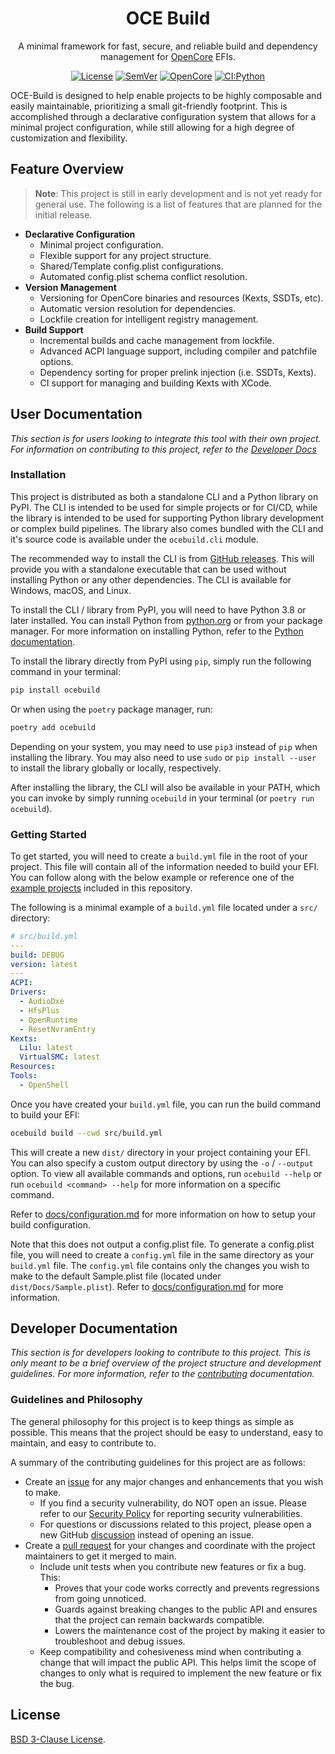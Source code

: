 <h1 align="center">OCE Build</h1>
<p align="center">
  <!-- <img
    src=""
    alt=""
    class="center"
    width=500px
  ><br> -->
  A minimal framework for fast, secure, and reliable build and dependency management for <a href="https://github.com/acidanthera/OpenCorePkg">OpenCore</a> EFIs.
</p>

<div align="center">

  <!-- TODO: Add PyPI badges for supported Python versions, etc -->
  <a href="/LICENSE">![License](https://img.shields.io/badge/⚖_License-BSD_3_Clause-lightblue?labelColor=3f4551)</a>
  <a href="/CHANGELOG.md">![SemVer](https://img.shields.io/badge/dynamic/yaml?label=SemVer&logo=SemVer&labelColor=3f4551&color=f48042&prefix=v&query=$.version&url=https://raw.githubusercontent.com/Qonfused/OCE-Build/main/ci/registry/project.json)</a>
  <a href="https://github.com/acidanthera/OpenCorePkg/releases">![OpenCore](https://img.shields.io/badge/dynamic/yaml?label=OpenCore&logo=Osano&logoColor=0298e1&labelColor=3f4451&prefix=v&query=$.version&url=https://raw.githubusercontent.com/Qonfused/OCE-Build/main/ci/registry/schema.json)</a>
  <a href="https://github.com/Qonfused/OCE-Build/actions/workflows/ci:python.yml">![CI:Python](https://github.com/Qonfused/OCE-Build/actions/workflows/ci:python.yml/badge.svg?branch=main)</a>

</div>

OCE-Build is designed to help enable projects to be highly composable and easily
maintainable, prioritizing a small git-friendly footprint. This is accomplished
through a declarative configuration system that allows for a minimal project
configuration, while still allowing for a high degree of customization and
flexibility.

## Feature Overview

> **Note**: This project is still in early development and is not yet ready for general use.
The following is a list of features that are planned for the initial release.

- **Declarative Configuration**
  - Minimal project configuration.
  - Flexible support for any project structure.
  - Shared/Template config.plist configurations.
  - Automated config.plist schema conflict resolution.
- **Version Management**
  - Versioning for OpenCore binaries and resources (Kexts, SSDTs, etc).
  - Automatic version resolution for dependencies.
  - Lockfile creation for intelligent registry management.
- **Build Support**
  - Incremental builds and cache management from lockfile.
  - Advanced ACPI language support, including compiler and patchfile options.
  - Dependency sorting for proper prelink injection (i.e. SSDTs, Kexts).
  - CI support for managing and building Kexts with XCode.

## User Documentation

*This section is for users looking to integrate this tool with their own project.
For information on contributing to this project, refer to the
[Developer Docs](#developer-documentation)*

### Installation

This project is distributed as both a standalone CLI and a Python library on
PyPI. The CLI is intended to be used for simple projects or for CI/CD, while the
library is intended to be used for supporting Python library development or
complex build pipelines. The library also comes bundled with the CLI and it's
source code is available under the `ocebuild.cli` module.

The recommended way to install the CLI is from [GitHub releases](https://github.com/Qonfused/OCE-Build/releases). This will provide you with a standalone executable that can be used without installing Python or any other dependencies. The CLI is available for Windows, macOS, and Linux.

To install the CLI / library from PyPI, you will need to have Python 3.8 or
later installed. You can install Python from [python.org](https://www.python.org/downloads/)
or from your package manager. For more information on installing Python, refer
to the [Python documentation](https://docs.python.org/3/using/index.html).

To install the library directly from PyPI using `pip`, simply run the following
command in your terminal:
```sh
pip install ocebuild
```

Or when using the `poetry` package manager, run:
```sh
poetry add ocebuild
```

Depending on your system, you may need to use `pip3` instead of `pip` when
installing the library. You may also need to use `sudo` or `pip install --user`
to install the library globally or locally, respectively.

After installing the library, the CLI will also be available in your PATH, which
you can invoke by simply running `ocebuild` in your terminal (or `poetry run ocebuild`).

### Getting Started

To get started, you will need to create a `build.yml` file in the root of your
project. This file will contain all of the information needed to build your EFI.
You can follow along with the below example or reference one of the [example projects](https://github.com/Qonfused/OCE-Build/tree/main/examples) included in this repository.

The following is a minimal example of a `build.yml` file located under a `src/`
directory:

```yaml
# src/build.yml
---
build: DEBUG
version: latest
---
ACPI:
Drivers:
  - AudioDxe
  - HfsPlus
  - OpenRuntime
  - ResetNvramEntry
Kexts:
  Lilu: latest
  VirtualSMC: latest
Resources:
Tools:
  - OpenShell
```

Once you have created your `build.yml` file, you can run the build command to
build your EFI:

```sh
ocebuild build --cwd src/build.yml
```

This will create a new `dist/` directory in your project containing your EFI.
You can also specify a custom output directory by using the `-o` / `--output`
option. To view all available commands and options, run `ocebuild --help` or run
`ocebuild <command> --help` for more information on a specific command.

Refer to [docs/configuration.md](https://github.com/Qonfused/OCE-Build/blob/main/docs/configuration.md#build-configuration) for more information on how to setup your build
configuration.

Note that this does not output a config.plist file. To generate a config.plist
file, you will need to create a `config.yml` file in the same directory as your
`build.yml` file. The `config.yml` file contains only the changes you wish to
make to the default Sample.plist file (located under `dist/Docs/Sample.plist`).
Refer to [docs/configuration.md](https://github.com/Qonfused/OCE-Build/blob/main/docs/configuration.md#configplist-configuration) for more information.

## Developer Documentation

*This section is for developers looking to contribute to this project. This is
only meant to be a brief overview of the project structure and development
guidelines. For more information, refer to the [contributing](/CONTRIBUTING.md)
documentation.*

### Guidelines and Philosophy

The general philosophy for this project is to keep things as simple as possible.
This means that the project should be easy to understand, easy to maintain, and
easy to contribute to.

A summary of the contributing guidelines for this project are as follows:

- Create an [issue](https://github.com/Qonfused/OCE-Build/issues) for any major
  changes and enhancements that you wish to make.
  - If you find a security vulnerability, do NOT open an issue. Please refer to our [Security Policy](https://github.com/Qonfused/OCE-Build/security/policy) for reporting security vulnerabilities.
  - For questions or discussions related to this project, please open a new GitHub
  [discussion](https://github.com/Qonfused/OCE-Build/discussions) instead of
  opening an issue.
- Create a [pull request](https://github.com/Qonfused/OCE-Build/pulls) for your
  changes and coordinate with the project maintainers to get it merged to main.
  - Include unit tests when you contribute new features or fix a bug. This:
    - Proves that your code works correctly and prevents regressions from going
      unnoticed.
    - Guards against breaking changes to the public API and ensures that the
      project can remain backwards compatible.
    - Lowers the maintenance cost of the project by making it easier to
      troubleshoot and debug issues.
  - Keep compatibility and cohesiveness mind when contributing a change that
    will impact the public API. This helps limit the scope of changes to only
    what is required to implement the new feature or fix the bug.

## License

[BSD 3-Clause License](/LICENSE).
